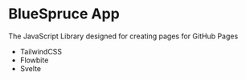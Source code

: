 # BlueSpruce App
The JavaScript Library designed for creating pages for GitHub Pages

* TailwindCSS
* Flowbite
* Svelte